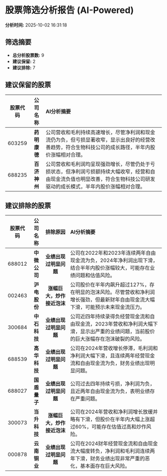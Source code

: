 # 股票筛选分析报告 (AI-Powered)

**分析时间:** 2025-10-02 16:31:18

## 筛选摘要

- **总分析股票数:** 9
- **建议保留:** 2
- **建议排除:** 7

## 建议保留的股票

| 股票代码 | 公司名称 | AI分析摘要 |
|:---:|:---:|:---|
| 603259 | **药明康德** | 公司营收和毛利持续高速增长，尽管净利润和现金流仍为负，但亏损显著收窄，显示出良好的经营改善趋势，符合生物科技公司的成长路径，半年内股价涨幅相对合理。 |
| 688235 | **百济神州** | 公司营收和毛利润均呈现强劲增长，尽管仍处于亏损状态，但净利润亏损额持续大幅收窄，经营和自由现金流负值也明显改善，符合生物科技公司研发驱动的成长模式，半年内股价涨幅相对合理。 |

## 建议排除的股票

| 股票代码 | 公司名称 | 排除原因 | AI分析摘要 |
|:---:|:---:|:---:|:---|
| 688012 | **中微公司** | **业绩出现过明显问题** | 公司在2022年和2023年连续两年自由现金流为负，2024年净利润出现下滑，结合半年内股价涨幅较大，可能存在业绩问题和估值风险。 |
| 002463 | **沪电股份** | **涨幅巨大，炒作接近泡沫** | 公司股价在半年内飙升超过127%，存在明显的泡沫风险。尽管营收和净利润增长强劲，但最新财年自由现金流大幅下滑，可能预示未来现金流压力。 |
| 300684 | **中石科技** | **业绩出现过明显问题** | 公司近四年持续录得负经营现金流和自由现金流，2023年营收和净利润大幅下滑，显示出严重的业绩问题，当前股价的巨大涨幅存在泡沫破裂的风险。 |
| 688539 | **高华科技** | **业绩出现过明显问题** | 公司在2024年营收增长停滞，毛利润和净利润大幅下滑，且连续两年经营现金流和自由现金流为负，财务业绩出现明显问题。 |
| 688027 | **国盾量子** | **业绩出现过明显问题** | 公司过去四年持续亏损，净利润为负，且近两年自由现金流为负，表明业绩存在严重问题。 |
| 300073 | **当升科技** | **涨幅巨大，炒作接近泡沫** | 公司在2024年营收和净利润增长放缓并略有下滑，但股价在半年内大幅上涨超过60%，可能存在估值过高和炒作风险。 |
| 000878 | **云南铜业** | **业绩出现过明显问题** | 公司在2024财年经营现金流和自由现金流大幅度转负，净利润和毛利润连续两年下滑，财务业绩出现非常严重的恶化，基本面存在巨大风险。 |

